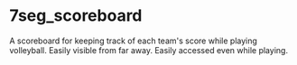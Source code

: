 # 7seg_scoreboard
A scoreboard for keeping track of each team's score while playing volleyball. Easily visible from far away. Easily accessed even while playing.
